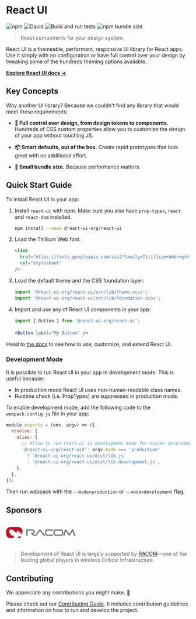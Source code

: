# React UI

![npm](https://img.shields.io/npm/v/@react-ui-org/react-ui)
![David](https://img.shields.io/david/react-ui-org/react-ui)
![Build and run tests](https://github.com/react-ui-org/react-ui/workflows/Build%20and%20run%20tests/badge.svg)
![npm bundle size](https://img.shields.io/bundlephobia/min/@react-ui-org/react-ui)

> React components for your design system.

React UI is a themeable, performant, responsive UI library for React apps.
Use it simply with no configuration or have full control over your design by
tweaking some of the hundreds theming options available.

**[Explore React UI docs →](https://react-ui.io)**

## Key Concepts

Why another UI library? Because we couldn't find any library that would meet
these requirements:

- **🎨 Full control over design, from design tokens to components.** Hundreds of
  CSS custom properties allow you to customize the design of your app without
  touching JS.

- **📦 Smart defaults, out of the box.** Create rapid prototypes that look great
  with no additional effort.

- **🚀 Small bundle size.** Because performance matters.

## Quick Start Guide

To install React UI in your app:

1. Install `react-ui` with npm. Make sure you also have `prop-types`, `react` and
  `react-dom` installed.

   ```bash
   npm install --save @react-ui-org/react-ui
   ```

2. Load the Titillium Web font:

   ```html
   <link
     href="https://fonts.googleapis.com/css2?family=Titillium+Web:wght@300;400;600;700&display=swap"
     rel="stylesheet"
   />
   ```

3. Load the default theme and the CSS foundation layer:

   <!-- eslint-env browser -->
   <!-- eslint-disable import/no-unresolved -->

   ```js
   import '@react-ui-org/react-ui/src/lib/theme.scss';
   import '@react-ui-org/react-ui/src/lib/foundation.scss';
   ```

   <!-- eslint-env browser -->

4. Import and use any of React UI components in your app:

   ```jsx
   import { Button } from '@react-ui-org/react-ui';

   <Button label="My Button" />
   ```

Head to [the docs](https://react-ui.io) to see how to use, customize, and
extend React UI.

### Development Mode

It is possible to run React UI in your app in development mode. This is useful
because:

- In production mode React UI uses non-human-readable class names.
- Runtime check (i.e. PropTypes) are suppressed in production mode.

To enable development mode, add the following code to the `webpack.config.js`
file in your app:

```js
module.exports = (env, argv) => ({
  resolve: {
    alias: {
      // Allow to run react-ui in development mode for easier development.
      '@react-ui-org/react-ui$': argv.mode === 'production'
        ? '@react-ui-org/react-ui/dist/lib.js'
        : '@react-ui-org/react-ui/dist/lib.development.js',
    },
  },
});
```

Then run webpack with the `--mode=production` or `--mode=development` flag.

## Sponsors

<p>
    <br />
    <a href="https://www.racom.eu">
      <img src="public/racom.svg" width="190" height="30" alt="RACOM" />
    </a>
    <br />
    <br />
</p>

> Development of React UI is largely supported by
> [RACOM](https://www.racom.eu)—one of the leading global players in wireless
> Critical Infrastructure.

## Contributing

We appreciate any contributions you might make. 🙏

Please check out our
[Contributing Guide](https://react-ui.io/contribute/guidelines). It includes
contribution guidelines and information on how to run and develop the project.
